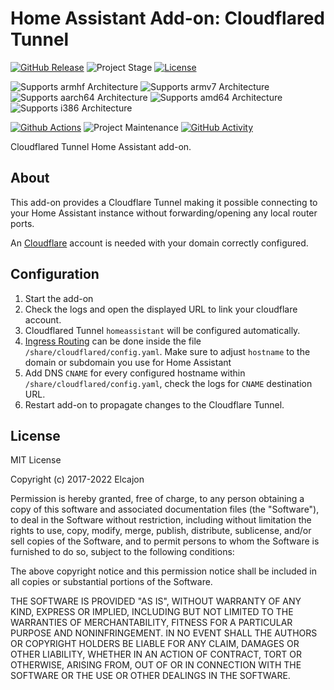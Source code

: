 # Home Assistant Add-on: Cloudflared Tunnel

[![GitHub Release][releases-shield]][releases]
![Project Stage][project-stage-shield]
[![License][license-shield]](LICENSE.md)

![Supports armhf Architecture][armhf-shield]
![Supports armv7 Architecture][armv7-shield]
![Supports aarch64 Architecture][aarch64-shield]
![Supports amd64 Architecture][amd64-shield]
![Supports i386 Architecture][i386-shield]

[![Github Actions][github-actions-shield]][github-actions]
![Project Maintenance][maintenance-shield]
[![GitHub Activity][commits-shield]][commits]

Cloudflared Tunnel Home Assistant add-on.

## About

This add-on provides a Cloudflare Tunnel making it possible connecting
to your Home Assistant instance without forwarding/opening
any local router ports.

An [Cloudflare][cloudflare] account is needed with your domain
correctly configured.

## Configuration

1. Start the add-on
1. Check the logs and open the displayed URL to link your cloudflare account.
1. Cloudflared Tunnel `homeassistant` will be configured automatically.
1. [Ingress Routing][ingress-route] can be done inside the
   file `/share/cloudflared/config.yaml`. Make sure to adjust `hostname`
   to the domain or subdomain you use for Home Assistant
1. Add DNS `CNAME` for every configured hostname within
   `/share/cloudflared/config.yaml`, check the logs for `CNAME` destination
   URL.
1. Restart add-on to propagate changes to the Cloudflare Tunnel.

## License

MIT License

Copyright (c) 2017-2022 Elcajon

Permission is hereby granted, free of charge, to any person obtaining a copy
of this software and associated documentation files (the "Software"), to deal
in the Software without restriction, including without limitation the rights
to use, copy, modify, merge, publish, distribute, sublicense, and/or sell
copies of the Software, and to permit persons to whom the Software is
furnished to do so, subject to the following conditions:

The above copyright notice and this permission notice shall be included in all
copies or substantial portions of the Software.

THE SOFTWARE IS PROVIDED "AS IS", WITHOUT WARRANTY OF ANY KIND, EXPRESS OR
IMPLIED, INCLUDING BUT NOT LIMITED TO THE WARRANTIES OF MERCHANTABILITY,
FITNESS FOR A PARTICULAR PURPOSE AND NONINFRINGEMENT. IN NO EVENT SHALL THE
AUTHORS OR COPYRIGHT HOLDERS BE LIABLE FOR ANY CLAIM, DAMAGES OR OTHER
LIABILITY, WHETHER IN AN ACTION OF CONTRACT, TORT OR OTHERWISE, ARISING FROM,
OUT OF OR IN CONNECTION WITH THE SOFTWARE OR THE USE OR OTHER DEALINGS IN THE
SOFTWARE.

[aarch64-shield]: https://img.shields.io/badge/aarch64-yes-green.svg
[amd64-shield]: https://img.shields.io/badge/amd64-yes-green.svg
[armhf-shield]: https://img.shields.io/badge/armhf-no-red.svg
[armv7-shield]: https://img.shields.io/badge/armv7-no-red.svg
[commits-shield]: https://img.shields.io/github/commit-activity/y/elcajon/addon-cloudflared.svg
[commits]: https://github.com/elcajon/addon-cloudflared/commits/main
[contributors]: https://github.com/elcajon/addon-cloudflared/graphs/contributors
[docs]: https://github.com/elcajon/addon-cloudflared/blob/main/cloudflared/DOCS.md
[github-actions-shield]: https://github.com/elcajon/addon-cloudflared/workflows/CI/badge.svg
[github-actions]: https://github.com/elcajon/addon-cloudflared/actions
[i386-shield]: https://img.shields.io/badge/i386-no-red.svg
[issue]: https://github.com/elcajon/addon-cloudflared/issues
[license-shield]: https://img.shields.io/github/license/elcajon/addon-cloudflared.svg
[maintenance-shield]: https://img.shields.io/maintenance/yes/2022.svg
[project-stage-shield]: https://img.shields.io/badge/project%20stage-production%20ready-brightgreen.svg
[releases-shield]: https://img.shields.io/github/release/elcajon/addon-cloudflared.svg
[releases]: https://github.com/elcajon/addon-cloudflared/releases
[cloudflare]: https://cloudflare.com
[ingress-route]: https://developers.cloudflare.com/cloudflare-one/connections/connect-apps/configuration/configuration-file/ingress
